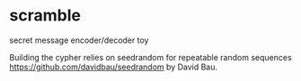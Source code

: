 # scramble
secret message encoder/decoder toy

Building the cypher relies on seedrandom for repeatable random sequences https://github.com/davidbau/seedrandom by David Bau.
